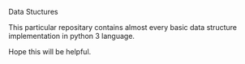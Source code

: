Data Stuctures

This particular repositary contains almost every basic data structure implementation in python 3 language.

Hope this will be helpful.
